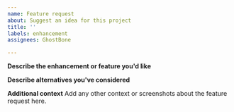 ```yaml
---
name: Feature request
about: Suggest an idea for this project
title: ''
labels: enhancement
assignees: GhostBone

---
```


**Describe the enhancement or feature you'd like**

**Describe alternatives you've considered**

**Additional context**
Add any other context or screenshots about the feature request here.
